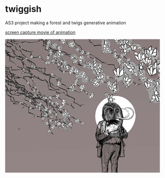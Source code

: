twiggish
========

AS3 project making a forest and twigs generative animation

[screen capture movie of animation](http://vimeo.com/123060921)

![illustration made with Twiggish output](Twiggish_nodeflowers_woolly.png)


